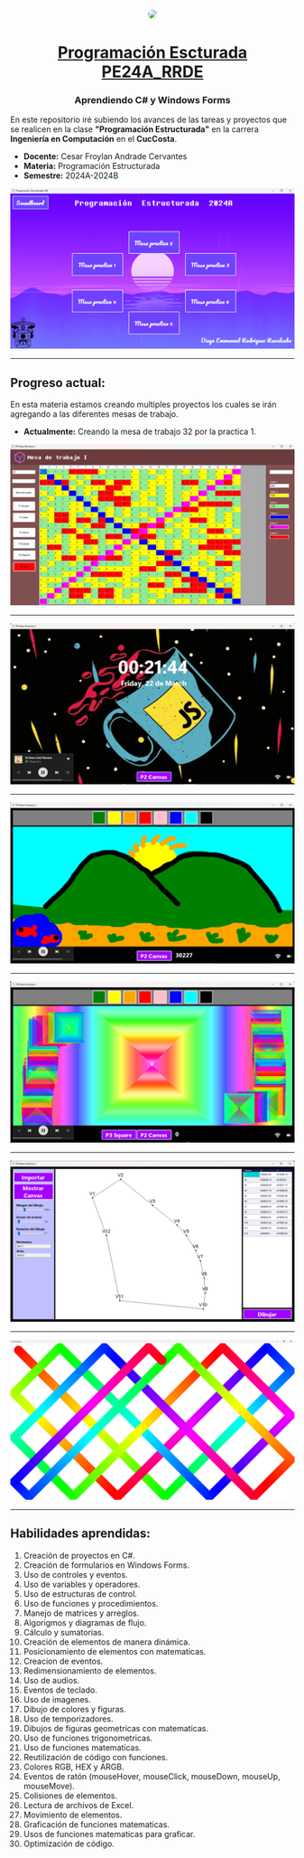 <div align="center">

### <img src="https://github.com/MisterMikeDev.png" height="200px" style="border-radius: 9999px" />

# [Programación Escturada PE24A_RRDE](https://github.com/MisterMikeDev/PE24A_RRDE)

### Aprendiendo C# y Windows Forms

</div>

En este repositorio iré subiendo los avances de las tareas y proyectos que se realicen en la clase **"Programación Estructurada"** en la carrera **Ingeniería en Computación** en el **CucCosta**.

- **Docente:** Cesar Froylan Andrade Cervantes
- **Materia:** Programación Estructurada
- **Semestre:** 2024A-2024B

![Demo image](/public/DemoMain.png)

---

## Progreso actual:

En esta materia estamos creando multiples proyectos los cuales se irán agregando a las diferentes mesas de trabajo.

- **Actualmente:** Creando la mesa de trabajo 32 por la practica 1.

![Demo image](/public/DemoMesa1.png)

---

![Demo image](/public/DemoMesa2.png)

---

![Demo image](/public/DemoMesa2-Canvas.png)

---

![Demo image](/public/DemoMesa2-Squares.png)

---

![Demo image](/public/DemoMesa3.png)

---

![Demo image](/public/DemoMesaSecret.png)

---

## Habilidades aprendidas:

1. Creación de proyectos en C#.
2. Creación de formularios en Windows Forms.
3. Uso de controles y eventos.
4. Uso de variables y operadores.
5. Uso de estructuras de control.
6. Uso de funciones y procedimientos.
7. Manejo de matrices y arreglos.
8. Algorigmos y diagramas de flujo.
9. Cálculo y sumatorias.
10. Creación de elementos de manera dinámica.
11. Posicionamiento de elementos con matematicas.
12. Creacion de eventos.
13. Redimensionamiento de elementos.
14. Uso de audios.
15. Eventos de teclado.
16. Uso de imagenes.
17. Dibujo de colores y figuras.
18. Uso de temporizadores.
19. Dibujos de figuras geometricas con matematicas.
20. Uso de funciones trigonometricas.
21. Uso de funciones matematicas.
22. Reutilización de código con funciones.
23. Colores RGB, HEX y ARGB.
24. Eventos de ratón (mouseHover, mouseClick, mouseDown, mouseUp, mouseMove).
25. Colisiones de elementos.
26. Lectura de archivos de Excel.
27. Movimiento de elementos.
28. Graficación de funciones matematicas.
29. Usos de funciones matematicas para graficar.
30. Optimización de código.
